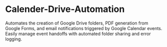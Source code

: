 # Calender-Drive-Automation
Automates the creation of Google Drive folders, PDF generation from Google Forms, and email notifications triggered by Google Calendar events. Easily manage event handoffs with automated folder sharing and error logging.
